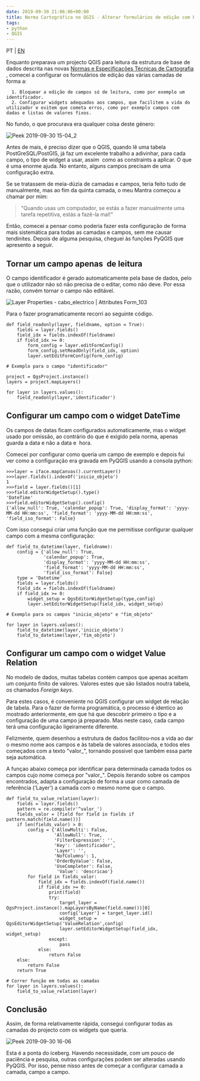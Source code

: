 ```yaml
---
date: 2019-09-30 21:06:06+00:00
title: Norma Cartográfica no QGIS - Alterar formulários de edição com PyQGIS
tags:
- python
- QGIS
---
```


PT | [EN](https://gisunchained.wordpress.com/2019/09/30/configure-editing-form-widgets-using-pyqgis/)

Enquanto preparava um projecto QGIS para leitura da estrutura de base de dados descrita nas novas [Normas e Especificações Técnicas de Cartografia ](http://www.dgterritorio.pt/cartografia_e_geodesia/cartografia/normas_e_especificacoes_tecnicas_de_cartografia/), comecei a configurar os formulários de edição das várias camadas de forma a:



	  1. Bloquear a edição de campos só de leitura, como por exemplo um identificador.
	  2. Configurar widgets adequados aos campos, que facilitem a vida do utilizador e evitem que cometa erros, como por exemplo campos com dadas e listas de valores fixos.

No fundo, o que procurava era qualquer coisa deste género:

![Peek 2019-09-30 15-04_2](https://sigsemgrilhetas.files.wordpress.com/2019/09/peek-2019-09-30-15-04_2.gif)


Antes de mais, é preciso dizer que o QGIS, quando lê uma tabela PostGreSQL/PostGIS, já faz um excelente trabalho a adivinhar, para cada campo, o tipo de widget a usar, assim  como as constraints a aplicar. O que é uma enorme ajuda. No entanto, alguns campos precisam de uma configuração extra.

Se se tratassem de meia-dúzia de camadas e campos, teria feito tudo de manualmente, mas ao fim da quinta camada, o meu Mantra começou a chamar por mim:


<blockquote>"Quando usas um computador, se estás a fazer manualmente uma tarefa repetitiva, estás a fazê-la mal!"</blockquote>


Então, comecei a pensar como poderia fazer esta configuração de forma mais sistemática para todas as camadas e campos, sem me causar tendinites. Depois de alguma pesquisa, cheguei às funções PyQGIS que apresento a seguir.


## Tornar um campo apenas  de leitura


O campo identificador é gerado automaticamente pela base de dados, pelo que o utilizador não só não precisa de o editar, como não deve. Por essa razão, convém tornar o campo não editável.

![Layer Properties - cabo_electrico | Attributes Form_103](https://sigsemgrilhetas.files.wordpress.com/2019/09/layer-properties-cabo_electrico-attributes-form_103.png)


Para o fazer programaticamente recorri ao seguinte código.


    def field_readonly(layer, fieldname, option = True):
        fields = layer.fields()
        field_idx = fields.indexOf(fieldname)
        if field_idx >= 0:
            form_config = layer.editFormConfig()
            form_config.setReadOnly(field_idx, option)
            layer.setEditFormConfig(form_config)

    # Exemplo para o campo "identificador"

    project = QgsProject.instance()
    layers = project.mapLayers()

    for layer in layers.values():
        field_readonly(layer,'identificador')





## Configurar um campo com o widget DateTime


Os campos de datas ficam configurados automaticamente, mas o widget usado por omissão, ao contrário do que é exigido pela norma, apenas guarda a data e não a data e  hora.

Comecei por configurar como queria um campo de exemplo e depois fui ver como a configuração era gravada em PyQGIS usando a consola python:


    >>>layer = iface.mapCanvas().currentLayer()
    >>>layer.fields().indexOf('inicio_objeto')
    1
    >>>field = layer.fields()[1]
    >>>field.editorWidgetSetup().type()
    'DateTime'
    >>>field.editorWidgetSetup().config()
    {'allow_null': True, 'calendar_popup': True, 'display_format': 'yyyy-MM-dd HH:mm:ss', 'field_format': 'yyyy-MM-dd HH:mm:ss', 'field_iso_format': False}



Com isso consegui criar uma função que me permitisse configurar qualquer campo com a mesma configuração:


    def field_to_datetime(layer, fieldname):
        config = {'allow_null': True,
                  'calendar_popup': True,
                  'display_format': 'yyyy-MM-dd HH:mm:ss',
                  'field_format': 'yyyy-MM-dd HH:mm:ss',
                  'field_iso_format': False}
        type = 'Datetime'
        fields = layer.fields()
        field_idx = fields.indexOf(fieldname)
        if field_idx >= 0:
            widget_setup = QgsEditorWidgetSetup(type,config)
            layer.setEditorWidgetSetup(field_idx, widget_setup)

    # Exemplo para os campos "inicio_objeto" e "fim_objeto"

    for layer in layers.values():
        field_to_datetime(layer,'inicio_objeto')
        field_to_datetime(layer,'fim_objeto')





## **Configurar um campo com o widget Value Relation**


No modelo de dados, muitas tabelas contém campos que apenas aceitam um conjunto finito de valores. Valores estes que são listados noutra tabela, os chamados _Foreign keys_.

Para estes casos, é conveniente no QGIS configurar um widget de relação de tabela. Para o fazer de forma programática, o processo é identico ao mostrado anteriormente, em que há que descobrir primeiro o tipo e a configuração de uma campo já preparado. Mas neste caso, cada campo terá uma configuração ligeiramente diferente.

Felizmente, quem desenhou a estrutura de dados facilitou-nos a vida ao dar o mesmo nome aos campos e às tabela de valores associada, e todos eles começados com a texto "valor_", tornando possivel que também essa parte seja automática.

A funçao abaixo começa por identificar para determinada camada todos os campos cujo nome começa por "valor_". Depois iterando sobre os campos encontrados, adapta a configuração de forma a usar como camada de referência ('Layer') a camada com o mesmo nome que o campo.


    def field_to_value_relation(layer):
        fields = layer.fields()
        pattern = re.compile(r'^valor_')
        fields_valor = [field for field in fields if pattern.match(field.name())]
        if len(fields_valor) > 0:
            config = {'AllowMulti': False,
                      'AllowNull': True,
                      'FilterExpression': '',
                      'Key': 'identificador',
                      'Layer': '',
                      'NofColumns': 1,
                      'OrderByValue': False,
                      'UseCompleter': False,
                       'Value': 'descricao'}
            for field in fields_valor:
                field_idx = fields.indexOf(field.name())
                if field_idx >= 0:
                    print(field)
                    try:
                        target_layer = QgsProject.instance().mapLayersByName(field.name())[0]
                        config['Layer'] = target_layer.id()
                        widget_setup = QgsEditorWidgetSetup('ValueRelation',config)
                        layer.setEditorWidgetSetup(field_idx, widget_setup)
                    except:
                        pass
                else:
                    return False
        else:
            return False
        return True

    # Correr função em todas as camadas
    for layer in layers.values():
        field_to_value_relation(layer)





## **Conclusão**


Assim, de forma relativamente rápida, consegui configurar todas as camadas do projecto com os widgets que queria.

![Peek 2019-09-30 16-06](https://sigsemgrilhetas.files.wordpress.com/2019/09/peek-2019-09-30-16-06.gif)


Esta é a ponta do iceberg. Havendo necessidade, com um pouco de paciência e pesquisa, outras configurações podem ser alteradas usando PyQGIS. Por isso, pense nisso antes de começar a configurar camada a camada, campo a campo.
